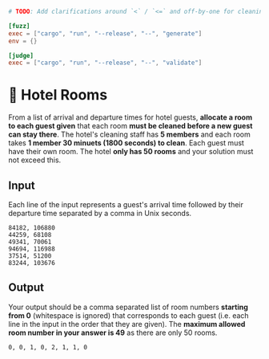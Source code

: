 ```toml
# TODO: Add clarifications around `<` / `<=` and off-by-one for cleaning times and arrival/departure times

[fuzz]
exec = ["cargo", "run", "--release", "--", "generate"]
env = {}

[judge]
exec = ["cargo", "run", "--release", "--", "validate"]
```
# 🏨 Hotel Rooms
From a list of arrival and departure times for hotel guests, **allocate a room to each guest given** that each room **must be cleaned before a new guest can stay there**. The hotel's cleaning staff has **5 members** and each room takes **1 member 30 minuets (1800 seconds) to clean**. Each guest must have their own room. The hotel **only has 50 rooms** and your solution must not exceed this.

## Input
Each line of the input represents a guest's arrival time followed by their departure time separated by a comma in Unix seconds.

```
84182, 106880
44259, 68108
49341, 70061
94694, 116988
37514, 51200
83244, 103676
```

## Output
Your output should be a comma separated list of room numbers **starting from 0** (whitespace is ignored) that corresponds to each guest (i.e. each line in the input in the order that they are given). The **maximum allowed room number in your answer is 49** as there are only 50 rooms.
```
0, 0, 1, 0, 2, 1, 1, 0
```
